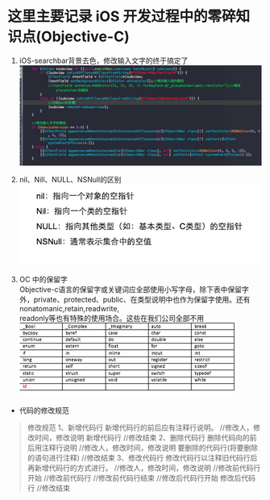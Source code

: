 # 这里主要记录 iOS  开发过程中的零碎知识点\(Objective-C\)

1. iOS-searchbar背景去色，修改输入文字的终于搞定了  
   ![iOS-searchbar背景去色，修改输入文字的终于搞定了](/assets/iOS-searchbar背景去色，修改输入文字的终于搞定了.jpg)

2. nil、Nill、NULL、NSNull的区别  
   ![](/assets/面试：nil、Nill、NULL、NSNull的区别.jpg)

3. OC 中的保留字  
   Objective-c语言的保留字或关键词应全部使用小写字母，除下表中保留字外，private、protected、public、在类型说明中也作为保留字使用。还有nonatomanic,retain,readwrite,  
   readonly等也有特殊的使用场合。这些在我们公司全部不用
   ![ios保留字](/assets/ios保留字.png)
   
- 代码的修改规范
> 修改规范 
> 1、新增代码行
新增代码行的前后应有注释行说明。
      //修改人，修改时间，修改说明
新增代码行
//修改结束
2、删除代码行
删除代码向的前后用注释行说明
//修改人，修改时间，修改说明
要删除的代码行(将要删除的语句进行注释)
//修改结束
3、修改代码行
修改代码行以注释旧代码行后再新增代码行的方式进行。
//修改人，修改时间，修改说明
//修改前代码行开始
//修改前代码行
//修改前代码行结束
//修改后代码行开始
修改后代码行
//修改结束

